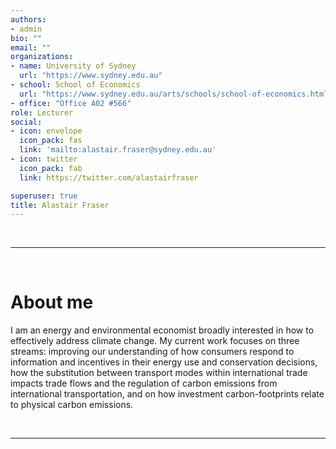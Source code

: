 ```yaml
---
authors:
- admin
bio: ""
email: ""
organizations:
- name: University of Sydney
  url: "https://www.sydney.edu.au"
- school: School of Economics
  url: "https://www.sydney.edu.au/arts/schools/school-of-economics.html"
- office: "Office A02 #566"
role: Lecturer
social:
- icon: envelope
  icon_pack: fas
  link: 'mailto:alastair.fraser@sydney.edu.au'
- icon: twitter
  icon_pack: fab
  link: https://twitter.com/alastairfraser

superuser: true
title: Alastair Fraser
---
```



<br>

***

<br>

# About me

I am an energy and environmental economist broadly interested in how to effectively address climate change. My current work focuses on three streams: improving our understanding of how consumers respond to information and incentives in their energy use and conservation decisions, how the substitution between transport modes within international trade impacts trade flows and the regulation of carbon emissions from international transportation, and on how investment carbon-footprints relate to physical carbon emissions.

<br>

***